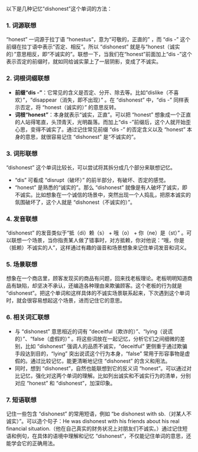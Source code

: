 以下是几种记忆“dishonest”这个单词的方法：

### 1. 词源联想
“honest” 一词源于拉丁语 “honestus”，意为“可敬的，正直的” ，而 “dis -” 这个前缀在拉丁语中表示“否定、相反”。所以 “dishonest” 就是与“honest（诚实的）”意思相反，即“不诚实的”。联想一下，当我们在“honest”前面加上“dis -”这个表示否定的前缀时，就如同给诚实蒙上了一层阴影，变成了不诚实。 

### 2. 词根词缀联想 
 - **前缀“dis -”**：它常见的含义是否定、分开、除去等。比如“dislike（不喜欢）”，“disappear（消失，即不出现）” 。在 “dishonest” 中，“dis -” 同样表示否定，将 “honest（诚实的）” 的意思反转。
 - **词根“honest”**：本身就表示“诚实，正直”。可以把 “honest” 想象成一个正直的人站得笔直，头顶青天，光明磊落。而加上“dis -”前缀后，这个人就开始歪心思，变得不诚实了。通过记住常见前缀 “dis -” 的否定含义以及 “honest” 本身的意思，就很容易记住 “dishonest” 是“不诚实的”。 

### 3. 词形联想
“dishonest” 这个单词比较长，可以尝试将其拆分成几个部分来联想记忆。
 - “dis” 可看成 “disrupt（破坏）” 的前半部分，有破坏、否定的感觉。
 - “honest” 是熟悉的“诚实的”。那么 “dishonest” 就像是有人破坏了诚实，即不诚实。比如想象在一个诚信的场景中，突然出现一个人捣乱，把原本诚实的氛围破坏了，这个人就是 “dishonest（不诚实的）”。 

### 4. 发音联想
“dishonest” 的发音类似于“抵（di）赖（s） + 哦（o） + 你（ne）是（st）” 。可以联想一个场景，当你指责某人做了错事时，对方抵赖，你对他说：“哦，你是（抵赖）不诚实的人”，这样通过有趣的谐音和场景想象来记住单词发音和词义。 

### 5. 场景联想
想象在一个商店里，顾客发现买的商品有问题，回来找老板理论。老板明明知道商品有缺陷，却坚决不承认，还编造各种理由来欺骗顾客。这个老板的行为就是 “dishonest”。把这个单词和这样具体的不诚实场景联系起来，下次遇到这个单词时，就会很容易想起这个场景，进而记住它的意思。 

### 6. 相关词汇联想
 - 与 “dishonest” 意思相近的词有 “deceitful（欺诈的）”、“lying（说谎的）”、“false（虚假的）” 。将这些词放在一起记忆，分析它们之间细微的差别，比如 “dishonest” 强调人的品质不诚实，“deceitful” 更侧重于通过欺骗手段达到目的，“lying” 突出说谎这个行为本身，“false” 常用于形容事物是虚假的。通过比较记忆，能更清晰地记住 “dishonest” 的含义和用法。 
 - 同时，想到 “dishonest”，自然也能联想到它的反义词 “honest”。可以通过对比记忆，强化对这两个单词的理解。比如列出诚实和不诚实行为的清单，分别对应 “honest” 和 “dishonest”，加深印象。 

### 7. 短语联想 
记住一些包含 “dishonest” 的常用短语，例如 “be dishonest with sb.（对某人不诚实）”。可以造个句子：He was dishonest with his friends about his real financial situation.（他在自己真实的财务状况上对朋友们不诚实。）通过记住短语和例句，在具体的语境中理解和记忆 “dishonest”，不仅能记住单词的意思，还能学会它的正确用法。 